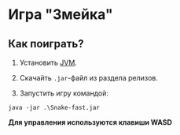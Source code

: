 # Игра "Змейка"

## Как поиграть?
1. Установить [JVM](https://www.java.com/ru/download/).

2. Скачайть `.jar`-файл из раздела релизов.

3. Запустить игру командой:

```shell
java -jar .\Snake-fast.jar
```

**Для управления используются клавиши WASD**